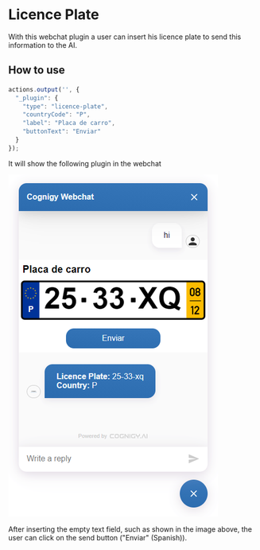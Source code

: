 # Licence Plate

With this webchat plugin a user can insert his licence plate to send this information to the AI.

## How to use

``` js
actions.output('', {
  "_plugin": {
    "type": "licence-plate",
    "countryCode": "P",
    "label": "Placa de carro",
    "buttonText": "Enviar"
  }
});
```

It will show the following plugin in the webchat

<img src="./docs/1.png">

After inserting the empty text field, such as shown in the image above, the user can click on the send button ("Enviar" (Spanish)).

